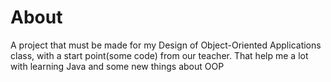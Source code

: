 # About
A project that must be made for my Design of Object-Oriented Applications class, with a start point(some code) from our teacher. That help me a lot with learning Java and some new things about OOP
